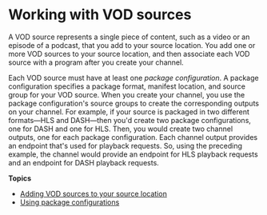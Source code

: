 # Working with VOD sources<a name="channel-assembly-working-vod-sources"></a>

A VOD source represents a single piece of content, such as a video or an episode of a podcast, that you add to your source location\. You add one or more VOD sources to your source location, and then associate each VOD source with a program after you create your channel\.

Each VOD source must have at least one *package configuration*\. A package configuration specifies a package format, manifest location, and source group for your VOD source\. When you create your channel, you use the package configuration's source groups to create the corresponding outputs on your channel\. For example, if your source is packaged in two different formats—HLS and DASH—then you'd create two package configurations, one for DASH and one for HLS\. Then, you would create two channel outputs, one for each package configuration\. Each channel output provides an endpoint that's used for playback requests\. So, using the preceding example, the channel would provide an endpoint for HLS playback requests and an endpoint for DASH playback requests\. 

**Topics**
+ [Adding VOD sources to your source location](channel-assembly-add-vod-source.md)
+ [Using package configurations](channel-assembly-package-configurations.md)